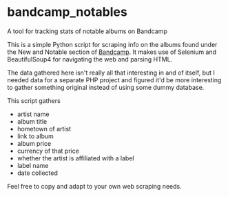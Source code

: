 # bandcamp_notables
A tool for tracking stats of notable albums on Bandcamp

This is a simple Python script for scraping info on the albums found under the New and Notable section of 
[Bandcamp](http://bandcamp.com). It makes use of Selenium and BeautifulSoup4 for navigating the web and parsing HTML.

The data gathered here isn't really all that interesting in and of itself, but I needed data for a separate PHP project
and figured it'd be more interesting to gather something original instead of using some dummy database.

This script gathers
  * artist name
  * album title
  * hometown of artist
  * link to album
  * album price
  * currency of that price
  * whether the artist is affiliated with a label
  * label name
  * date collected
  
  Feel free to copy and adapt to your own web scraping needs.
